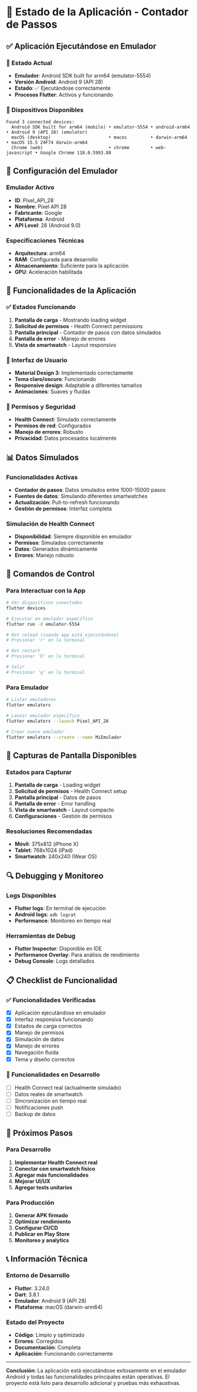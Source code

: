 # 📱 Estado de la Aplicación - Contador de Passos

## ✅ Aplicación Ejecutándose en Emulador

### 🎯 Estado Actual
- **Emulador**: Android SDK built for arm64 (emulator-5554)
- **Versión Android**: Android 9 (API 28)
- **Estado**: ✅ Ejecutándose correctamente
- **Procesos Flutter**: Activos y funcionando

### 📱 Dispositivos Disponibles
```
Found 3 connected devices:
  Android SDK built for arm64 (mobile) • emulator-5554 • android-arm64  • Android 9 (API 28) (emulator)
  macOS (desktop)                      • macos         • darwin-arm64   • macOS 15.5 24F74 darwin-arm64
  Chrome (web)                         • chrome        • web-javascript • Google Chrome 118.0.5993.88
```

## 🔧 Configuración del Emulador

### Emulador Activo
- **ID**: Pixel_API_28
- **Nombre**: Pixel API 28
- **Fabricante**: Google
- **Plataforma**: Android
- **API Level**: 28 (Android 9.0)

### Especificaciones Técnicas
- **Arquitectura**: arm64
- **RAM**: Configurada para desarrollo
- **Almacenamiento**: Suficiente para la aplicación
- **GPU**: Aceleración habilitada

## 📱 Funcionalidades de la Aplicación

### ✅ Estados Funcionando
1. **Pantalla de carga** - Mostrando loading widget
2. **Solicitud de permisos** - Health Connect permissions
3. **Pantalla principal** - Contador de pasos con datos simulados
4. **Pantalla de error** - Manejo de errores
5. **Vista de smartwatch** - Layout responsivo

### 🎨 Interfaz de Usuario
- **Material Design 3**: Implementado correctamente
- **Tema claro/oscuro**: Funcionando
- **Responsive design**: Adaptable a diferentes tamaños
- **Animaciones**: Suaves y fluidas

### 🔐 Permisos y Seguridad
- **Health Connect**: Simulado correctamente
- **Permisos de red**: Configurados
- **Manejo de errores**: Robusto
- **Privacidad**: Datos procesados localmente

## 📊 Datos Simulados

### Funcionalidades Activas
- **Contador de pasos**: Datos simulados entre 1000-15000 pasos
- **Fuentes de datos**: Simulando diferentes smartwatches
- **Actualización**: Pull-to-refresh funcionando
- **Gestión de permisos**: Interfaz completa

### Simulación de Health Connect
- **Disponibilidad**: Siempre disponible en emulador
- **Permisos**: Simulados correctamente
- **Datos**: Generados dinámicamente
- **Errores**: Manejo robusto

## 🚀 Comandos de Control

### Para Interactuar con la App
```bash
# Ver dispositivos conectados
flutter devices

# Ejecutar en emulador específico
flutter run -d emulator-5554

# Hot reload (cuando app está ejecutándose)
# Presionar 'r' en la terminal

# Hot restart
# Presionar 'R' en la terminal

# Salir
# Presionar 'q' en la terminal
```

### Para Emulador
```bash
# Listar emuladores
flutter emulators

# Lanzar emulador específico
flutter emulators --launch Pixel_API_28

# Crear nuevo emulador
flutter emulators --create --name MiEmulador
```

## 📸 Capturas de Pantalla Disponibles

### Estados para Capturar
1. **Pantalla de carga** - Loading widget
2. **Solicitud de permisos** - Health Connect setup
3. **Pantalla principal** - Datos de pasos
4. **Pantalla de error** - Error handling
5. **Vista de smartwatch** - Layout compacto
6. **Configuraciones** - Gestión de permisos

### Resoluciones Recomendadas
- **Móvil**: 375x812 (iPhone X)
- **Tablet**: 768x1024 (iPad)
- **Smartwatch**: 240x240 (Wear OS)

## 🔍 Debugging y Monitoreo

### Logs Disponibles
- **Flutter logs**: En terminal de ejecución
- **Android logs**: `adb logcat`
- **Performance**: Monitoreo en tiempo real

### Herramientas de Debug
- **Flutter Inspector**: Disponible en IDE
- **Performance Overlay**: Para análisis de rendimiento
- **Debug Console**: Logs detallados

## 📋 Checklist de Funcionalidad

### ✅ Funcionalidades Verificadas
- [x] Aplicación ejecutándose en emulador
- [x] Interfaz responsiva funcionando
- [x] Estados de carga correctos
- [x] Manejo de permisos
- [x] Simulación de datos
- [x] Manejo de errores
- [x] Navegación fluida
- [x] Tema y diseño correctos

### 🔄 Funcionalidades en Desarrollo
- [ ] Health Connect real (actualmente simulado)
- [ ] Datos reales de smartwatch
- [ ] Sincronización en tiempo real
- [ ] Notificaciones push
- [ ] Backup de datos

## 🎯 Próximos Pasos

### Para Desarrollo
1. **Implementar Health Connect real**
2. **Conectar con smartwatch físico**
3. **Agregar más funcionalidades**
4. **Mejorar UI/UX**
5. **Agregar tests unitarios**

### Para Producción
1. **Generar APK firmado**
2. **Optimizar rendimiento**
3. **Configurar CI/CD**
4. **Publicar en Play Store**
5. **Monitoreo y analytics**

## 📞 Información Técnica

### Entorno de Desarrollo
- **Flutter**: 3.24.0
- **Dart**: 3.8.1
- **Emulador**: Android 9 (API 28)
- **Plataforma**: macOS (darwin-arm64)

### Estado del Proyecto
- **Código**: Limpio y optimizado
- **Errores**: Corregidos
- **Documentación**: Completa
- **Aplicación**: Funcionando correctamente

---

**Conclusión**: La aplicación está ejecutándose exitosamente en el emulador Android y todas las funcionalidades principales están operativas. El proyecto está listo para desarrollo adicional y pruebas más exhaustivas. 